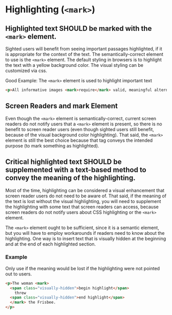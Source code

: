 # Highlighting (`<mark>`)

## Highlighted text SHOULD be marked with the `<mark>` element.

Sighted users will benefit from seeing important passages highlighted, if it is appropriate for the context of the text. The semantically-correct element to use is the `<mark>` element. The default styling in browsers is to highlight the text with a yellow background color. The visual styling can be customized via css.

Good Example: The `<mark>` element is used to highlight important text

```html
<p>All informative images <mark>require</mark> valid, meaningful alternative text.</p>
```

## Screen Readers and mark Element

Even though the `<mark>` element is semantically-correct, current screen readers do not notify users that a `<mark>` element is present, so there is no benefit to screen reader users (even though sighted users still benefit, because of the visual background color highlighting). That said, the `<mark>` element is still the best choice because that tag conveys the intended purpose (to mark something as highlighted).

## Critical highlighted text SHOULD be supplemented with a text-based method to convey the meaning of the highlighting.
Most of the time, highlighting can be considered a visual enhancement that screen reader users do not need to be aware of. That said, if the meaning of the text is lost without the visual highlighting, you will need to supplement the highlighting with some text that screen readers can access, because screen readers do not notify users about CSS highlighting or the `<mark>` element.

The `<mark>` element ought to be sufficient, since it is a semantic element, but you will have to employ workarounds if readers need to know about the highlighting. One way is to insert text that is visually hidden at the beginning and at the end of each highlighted section.

### Example

Only use if the meaning would be lost if the highlighting were not pointed out to users.

```html
<p>The woman <mark>
  <span class="visually-hidden">begin highlight</span>
    threw
  <span class="visually-hidden">end highlight</span>
  </mark> the Frisbee.
</p>
```
